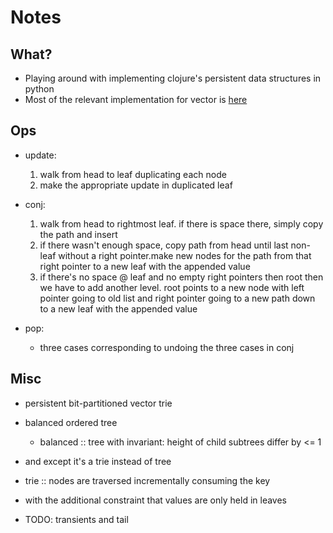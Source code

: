 # Notes
## What?
- Playing around with implementing clojure's persistent data structures in python
- Most of the relevant implementation for vector is [here](https://github.com/clojure/clojure/blob/master/src/jvm/clojure/lang/PersistentVector.java)

## Ops
- update:
    1. walk from head to leaf duplicating each node
    2. make the appropriate update in duplicated leaf

- conj:
    1. walk from head to rightmost leaf. if there is space there, simply copy the path and insert
    2. if there wasn't enough space, copy path from head until last non-leaf without a right pointer.make new nodes for the path from that right pointer to a new leaf with the appended value
    3. if there's no space @ leaf and no empty right pointers then root then we have to add another level. root points to a new node with left pointer going to old list and right pointer going to a new path down to a new leaf with the appended value

- pop:
    - three cases corresponding to undoing the three cases in conj

## Misc
- persistent bit-partitioned vector trie
- balanced ordered tree
    - balanced :: tree with invariant: height of child subtrees differ by <= 1
- and except it's a trie instead of tree
- trie :: nodes are traversed incrementally consuming the key
- with the additional constraint that values are only held in leaves


- TODO: transients and tail
